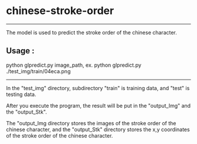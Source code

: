 # chinese-stroke-order

---

The model is used to predict the stroke order of the chinese character.

## Usage : 

python glpredict.py image_path, ex. python glpredict.py ./test_img/train/04eca.png

---

In the "test_img" directory, subdirectory "train" is training data, and "test" is testing data.

After you execute the program, 
the result will be put in the "output_Img" and the "output_Stk".

The "output_Img directory stores the images of the stroke order of the chinese character,
and the "output_Stk" directory stores the x,y coordinates of the stroke order of the chinese character.
